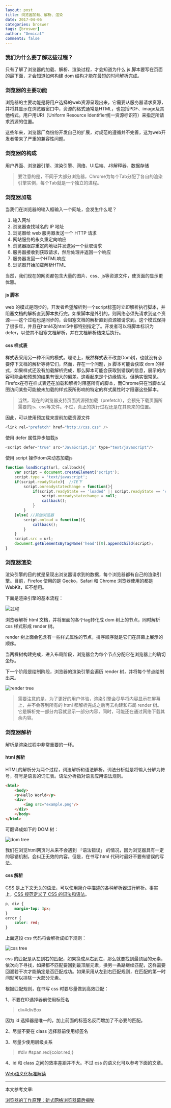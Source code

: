```yaml
---
layout: post
title: 浏览器加载、解析、渲染
date: 2017-04-06
categories: broswer
tags: [broswer]
author: "Gemicat"
comments: false
---
```


### 我们为什么要了解这些过程？

只有了解了浏览器的加载、解析、渲染过程，才会知道为什么 js 脚本要写在页面的最下面，才会知道如何构建 dom 结构才能在最短的时间解析完成。

### 浏览器的主要功能

浏览器的主要功能是将用户选择的web资源呈现出来，它需要从服务器请求资源，并将其显示在浏览器窗口中，资源的格式通常是HTML，也包括PDF、image及其他格式。用户用URI（Uniform Resource Identifier统一资源标识符）来指定所请求资源的位置。

这些年来，浏览器厂商纷纷开发自己的扩展，对规范的遵循并不完善，这为web开发者带来了严重的兼容性问题。

### 浏览器的构成

用户界面、浏览器引擎、渲染引擎、网络、UI后端、JS解释器、数据存储

> 要注意的是，不同于大部分浏览器，Chrome为每个Tab分配了各自的渲染引擎实例，每个Tab就是一个独立的进程。

### 浏览器加载

当我们在浏览器的输入框输入一个网址，会发生什么呢？

1. 输入网址
2. 浏览器查找域名的 IP 地址
3. 浏览器给 web 服务器发送一个 HTTP 请求
4. 网站服务的永久重定向响应
5. 浏览器跟踪重定向地址并发送另一个获取请求
6. 服务器接收到获取请求，然后处理并返回一个响应
7. 服务器发回一个HTML响应
8. 浏览器开始加载解析HTML

当然，我们现在的网页都包含大量的图片、css、js等资源文件，使页面的显示更优雅。

#### js 脚本

web 的模式是同步的，开发者希望解析到一个script标签时立即解析执行脚本，并阻塞文档的解析直到脚本执行完。如果脚本是外引的，则网络必须先请求到这个资源——这个过程也是同步的，会阻塞文档的解析直到资源被请求到。这个模式保持了很多年，并且在html4及html5中都特别指定了。开发者可以将脚本标识为defer，以使其不阻塞文档解析，并在文档解析结束后执行。

#### css 样式表

样式表采用另一种不同的模式。理论上，既然样式表不改变Dom树，也就没有必要停下文档的解析等待它们，然而，存在一个问题，js 脚本可能会获取 dom 的样式，如果样式还没有加载解析完成，那么脚本可能会获取到错误的信息，展示的内容可能会和预想的结果有很大的偏差。这看起来是个边缘情况，但确实很常见。Firefox在存在样式表还在加载和解析时阻塞所有的脚本，而Chrome只在当脚本试图访问某些可能被未加载的样式表所影响的特定的样式属性时才阻塞这些脚本。

> 当然，现在的浏览器支持页面资源预加载（prefetch），会预先下载页面所需要的js、css等文件。不过，真正的执行过程还是在其原来的位置。

因此，可以使用预加载来提前加载资源文件

```javascript
<link rel="prefetch" href="http://css.css" />
```

使用 defer 属性异步加载js

```javascript
<script defer="true" src="JavaScript.js" type="text/javascript"/>
```

使用 script 操作dom来动态加载js


```javascript
function loadScript(url, callback){
    var script = document.createElement('script');
    script.type = 'text/javascript';
    if(script.readyState){  //IE下
        script.onreadystatechange = function(){
            if(script.readyState == 'loaded' || script.readyState == 'complete'){
                script.onreadystatechange = null;
                callback();
            }
        }
    }else{ //其他浏览器
        script.onload = function(){
            callback();
        }
    }
    script.src = url;
    document.getElementsByTagName('head')[0].appendChild(script);
}
```

### 浏览器渲染


渲染引擎的目的就是呈现出浏览器请求到的数据，每个浏览器都有自己的渲染引擎。目前，Firefox 使用的是 Gecko，Safari 和 Chrome 浏览器使用的都是 WebKit，IE不想用。

下面是渲染引擎的基本流程：

![过程](/images/2017-04-06/process.png)

浏览器解析 html 文档，并将里面的各个tag转化成 dom 树上的节点，同时解析 css 样式形成 render 树。

render 树上面会包含有一些样式属性的节点，排序顺序就是它们在屏幕上展示的顺序。

当两棵树构建完成，进入布局阶段，浏览器会为每个节点分配它在浏览器上的确切坐标。

下一个阶段是绘制阶段，浏览器的渲染引擎会遍历 render 树，并将每个节点绘制出来。

![render tree](/images/2017-04-06/render_tree.png)

> 需要注意的是，为了更好的用户体验，渲染引擎会尽早将内容显示在屏幕上，并不会等到所有的 html 都解析完成之后再去构建和布局 render 树。它是解析完一部分内容就显示一部分内容，同时，可能还在通过网络下载其余内容。

### 浏览器解析

解析是渲染过程中非常重要的一环。

#### html 解析

HTML的解析分为两个过程，词法解析和语法解析。词法分析就是将输入分解为符号，符号是语言的词汇表。语法分析指对语言应用语法规则。

```html
<html>
    <body>
    <p>Hello World</p>
    <div>
        <img src="example.png"/>
    </div>
    </body>
</html>
```

可翻译成如下的 DOM 树：

![dom tree](/images/2017-04-06/dom_tree.png)

我们在浏览html网页时从来不会遇到 「语法错误」 的情况，因为浏览器具有一定的容错机制，会纠正无效的内容。但是，在书写 html 代码时最好不要有错误的写法。

#### css 解析

CSS 是上下文无关的语法，可以使用简介中描述的各种解析器进行解析。事实上，[CSS 规范定义了 CSS 的词法和语法](http://www.w3.org/TR/CSS2/grammar.html)。

```css
p, div {
    margin-top: 3px;
}
error {
    color: red;
}
```

上面这段 css 代码将会解析成如下规则：

![css tree](/images/2017-04-06/css_tree.png)

css 的匹配是从左到右的匹配，如果换成从右到左，那么就要找到最顶层的元素，依次向下寻找，如果都不匹配要回到最顶层元素，换另一条路继续匹配，这样需要回溯若干次才能确定是否匹配成功。如果采用从左到右匹配规则，在匹配的第一时间就可以排除一大部分元素。

根据匹配规则，在书写 css 时要尽量做到高效匹配：

1、不要在ID选择器前使用标签名

> div#divBox

因为 id 选择器是唯一的，加上前面的标签名反而增加了不必要的匹配。

2、尽量不要在 class 选择器前使用标签名

3、尽量少使用层级关系

> #div #span.red{color:red;}

4、id 和 class 之间的效率差距并不大。不过 css 的语义化可以参考下面的文章。

[Web语义化标准解读](https://github.com/kuitos/kuitos.github.io/issues/33)

***

本文参考文章:

[浏览器的工作原理：新式网络浏览器幕后揭秘](https://www.html5rocks.com/zh/tutorials/internals/howbrowserswork/)